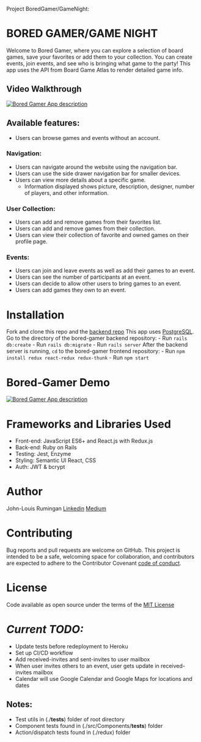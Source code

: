 Project BoredGamer/GameNight:

# BORED GAMER/GAME NIGHT
Welcome to Bored Gamer, where you can explore a selection of board games, save your favorites or add them to your collection. You can create events, join events, and see who is bringing what game to the party! This app uses the API from Board Game Atlas to render detailed game info.

## Video Walkthrough
[![Bored Gamer App description](http://img.youtube.com/vi/BlOVTwTuQAw/0.jpg)](http://www.youtube.com/watch?v=BlOVTwTuQAw "Bored Gamer")


## Available features:
- Users can browse games and events without an account.
### Navigation:
- Users can navigate around the website using the navigation bar.
- Users can use the side drawer navigation bar for smaller devices.
- Users can view more details about a specific game.
    - Information displayed shows picture, description, designer, number of players, and other information.
### User Collection:
- Users can add and remove games from their favorites list.
- Users can add and remove games from their collection.
- Users can view their collection of favorite and owned games on their profile page.
### Events:
- Users can join and leave events as well as add their games to an event.
- Users can see the number of participants at an event.
- Users can decide to allow other users to bring games to an event.
- Users can add games they own to an event.

# Installation
Fork and clone this repo and the [backend repo](https://github.com/jmr-1/bored_gamer_backend)
This app uses [PostgreSQL](https://www.postgresql.org/). 
Go to the directory of the bored-gamer backend repository:
    - Run ``` rails db:create ```
    - Run ```rails db:migrate```
    - Run ```rails server```
After the backend server is running, ```cd``` to the bored-gamer frontend repository:
    - Run ```npm install redux react-redux redux-thunk```
    - Run ```npm start```


# Bored-Gamer Demo

[![Bored Gamer App description](http://img.youtube.com/vi/BlOVTwTuQAw/0.jpg)](http://www.youtube.com/watch?v=BlOVTwTuQAw "Bored Gamer")

# Frameworks and Libraries Used
- Front-end: JavaScript ES6+ and React.js with Redux.js
- Back-end: Ruby on Rails
- Testing: Jest, Enzyme
- Styling: Semantic UI React, CSS
- Auth: JWT & bcrypt

# Author
John-Louis Rumingan 
[Linkedin](https://www.linkedin.com/in/john-louis-rumingan/)
[Medium](https://medium.com/@john.louis.rumingan)

# Contributing
Bug reports and pull requests are welcome on GitHub. This project is intended to be a safe, welcoming space for collaboration, and contributors are expected to adhere to the Contributor Covenant [code of conduct](https://www.contributor-covenant.org/).

# License 
Code available as open source under the terms of the [MIT License](https://opensource.org/licenses/MIT)



# *Current TODO:*
- Update tests before redeployment to Heroku
- Set up CI/CD workflow 
- Add received-invites and sent-invites to user mailbox
- When user invites others to an event, user gets update in received-invites mailbox
- Calendar will use Google Calendar and Google Maps for locations and dates
## Notes:
- Test utils in (./__tests__) folder of root directory
- Component tests found in (./src/Components/__tests__) folder
- Action/dispatch tests found in (./redux) folder
